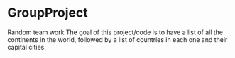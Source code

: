 # GroupProject
Random team work
The goal of this project/code is to have a list of all the continents in the world, followed by a list of countries in each one and their capital cities.
